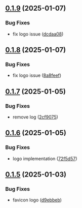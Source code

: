 ## [0.1.9](https://github.com/rjtormis/portfolio/compare/v0.1.8...v0.1.9) (2025-01-07)


### Bug Fixes

* fix logo issue ([dcdaa08](https://github.com/rjtormis/portfolio/commit/dcdaa08a7905c3cc12d971946ddd270ac43672bd))



## [0.1.8](https://github.com/rjtormis/portfolio/compare/v0.1.7...v0.1.8) (2025-01-07)


### Bug Fixes

* fix logo issue ([8a8feef](https://github.com/rjtormis/portfolio/commit/8a8feefe5a014db15fc6067b41904fcf5e1713a4))



## [0.1.7](https://github.com/rjtormis/portfolio/compare/v0.1.6...v0.1.7) (2025-01-05)


### Bug Fixes

* remove log ([2cf9075](https://github.com/rjtormis/portfolio/commit/2cf90753460dc8f81bcec4596e1bf8a9dbba0021))



## [0.1.6](https://github.com/rjtormis/portfolio/compare/v0.1.5...v0.1.6) (2025-01-05)


### Bug Fixes

* logo implementation ([72f5d57](https://github.com/rjtormis/portfolio/commit/72f5d57944a3f7f1eea269cd63886f812aba3d4a))



## [0.1.5](https://github.com/rjtormis/portfolio/compare/v0.1.4...v0.1.5) (2025-01-03)


### Bug Fixes

* favicon logo ([d9ebbeb](https://github.com/rjtormis/portfolio/commit/d9ebbebf74c8fdfd56cb7450c29c67e16b5147cd))



